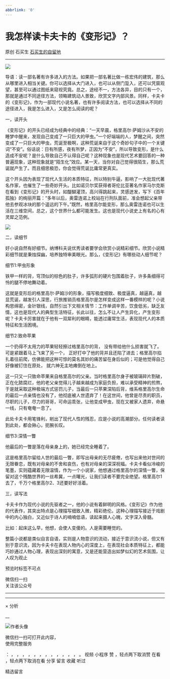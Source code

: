 ```yaml
---
abbrlink: '0'
---
```

#  我怎样读卡夫卡的《变形记》？

原创  石买生  [ 石买生的自留地 ](javascript:void\(0\);)

__ _ _ _ _

![](https://mmbiz.qpic.cn/mmbiz_jpg/hVNLue76EhibYH3q8zFQAIK4lbrGjPzZxs8CuPiapQTWlte8gviaa8iaPhSqjz3CtOia2npbkfFERwuU8r0mpIsM3mA/640?wx_fmt=jpeg)

导语：读一部名著有许多进入的方法。如果把一部名著比做一栋宏伟的建筑，那么从哪里进入相当关键。你可以选择从大门进入，也可以从侧门踅入，还可以凭窗观望，甚至可以通过图纸来窥视究竟。总之，途经不一，方法各异，目的只有一个，那就是通过不同途径方法，领略建筑动人景致，欣赏文字内部风景。同样，卡夫卡的《变形记》，作为一部现代小说名著，也有许多阅读方法，也可以选择从不同的途径进入，我是怎么进入，又是怎么阅读的呢？

一，读开头

《变形记》的开头已经成为经典中的经典：“一天早晨，格里高尔·萨姆沙从不安的睡梦中醒来，发现自己变成了一只巨大的甲虫。”一个好端端的人，梦醒之间，突然变成了一只巨大的甲虫，荒诞至极啊，这种荒诞来自于这个奇妙句子中的一个关键词“不安”。俗话说：日有所感，夜有所梦，正因为“不安”，所以导致变形，是什么造成不安呢？是什么导致自己不认得自己呢？这种现象也是现代艺术要回答的一种普遍现象，这种现象就是“陌生化”效应。某一天，当你对自己觉得很陌生，那么荒诞就产生了。而且细思极恐，你会觉得荒诞比庸常更真实。

这个开头因为表现了现代人生活的本质特征，所以特别牛逼，影响了一大批现代著名作家，也催生了一些奇妙开头。比如诺贝尔奖获得者哥伦比亚著名作家马尔克斯在看到《变形记》的开头时，如醍醐灌顶，高兴得跳起来，灵感迸发，写下《百年孤独》的绚丽开篇：“多年以后，奥雷连诺上校站在行刑队面前，准会想起父亲带他去参观冰块的那个遥远的下午。”既然，格里高尔能变形，那么奥雷连诺也可以生活在三维空间，总之，这个世界什么都可能发生。这也是现代小说史上有名的心有灵犀之范例。

![](https://mmbiz.qpic.cn/mmbiz_jpg/hVNLue76EhibYH3q8zFQAIK4lbrGjPzZxeRShV6ribH2ZhsicaabYH6d8tV4ibKhre0sUvicqUQvsyRD0qQr38gNasw/640?wx_fmt=jpeg)

二，读细节

好小说自然有好细节。纳博科夫说优秀读者要学会欣赏小说精彩细节。欣赏小说精彩细节就是秉烛探幽，培养独特审美眼光。那么，《变形记》有哪些动人细节呢？

细节1:甲虫形象

铁甲一样的背，穹顶似的棕色的肚子，许多弧形的硬片包围着肚子，许多条细得可怜的腿不停地舞动着。

这就是变形后的格里高尔·萨姆沙的形象，描写极度细致、极度逼真，越逼真，越显荒诞，越发引人深思，行旅推销员格里高尔是怎样变成这样一番模样的呢？小说构思绵密，金针银线，自然引出下文相关情节：工作单调辛苦，饮食低劣，缺乏友情，这也是现代人的典型生活特征，长此以往，怎么不让人产生异化，产生变形呢？卡夫卡厉害就在于他有一双犀利的眼睛，能透过庸常生活，表现现代人的本质特征和生活困境。

细节2:致命苹果

一个扔得不太用力的苹果轻轻擦过格里高尔的背， 没有带给他什么损害就飞了。可是紧跟着马上飞来了另一个，
正好打中了他的背并且还陷了进去；格里高尔掐扎着往前爬，仿佛能把这种可惊的莫名其妙的痛苦留在身后似的；可是他觉得自己好像被钉住在原处，
就六神无主地瘫倒在地上。

这一只又一只致命苹果来自格里高尔的父亲。当时格里高尔身子被玻璃碎片割破，正在化脓腐烂，他的老父亲觉得儿子越来越成为家庭负担，难以承受精神的煎熬，于是就采取这种极端方式惩罚儿子，当最后一只苹果深陷后背，维系格里高尔生命的最后一点亲情也没有了，他彻底被人世遗弃了！在这世间，他曾是尽责的职员，尽职的儿子，尽力的哥哥，可命运乖张，让他变成甲虫，现在又被家人遗弃，命悬一线，只有奄奄一息了。

此处卡夫卡用笔锋利，剜出了现代人性的残忍，应是小说的高潮部分。任何读者读到此处，都会揪心，扼腕长叹。

细节3:深情一瞥

他最后的一瞥是落在母亲身上的，她已经完全睡着了。

这是格里高尔留给人世的最后一瞥，即写出母亲的无尽疲倦，也写出来他对世间的无限眷恋，既有对母亲的不舍和哀伤，也有对母亲的深深祝福。卡夫卡看似冷峻的笔墨，实则蕴藏着无限温情，作为一个小说家，他想通过格里高尔的深情一瞥，保留对这个残酷世界的一丝希冀，一点曙光，让我们读者不要完全绝望。格里高尔1去了，千万个格里高尔2、3还要好好活着。

三，读写法

卡夫卡作为现代小说的先驱者之一，他的小说有着鲜明的风格。《变形记》作为他的代表作，其突出特点是心理描写细致入微，精彩绝伦。这种心理描写接近于戏剧中的内心独白，又近似于诗人的喃喃低语，读起来摄人心魄，文字深入骨髓。

比如：起床这么早，他想，会使人变傻的。人是需要睡觉的。

整篇小说都是类似自言自语，实则是人物意识的流动，接近于意识流小说，但又有别于意识流，因为卡夫卡在表现人物内心的深度上，在表现社会本质特征上，都能巧妙通过人物心理，表现出深刻的寓意，又是还能营造出如梦似幻的艺术氛围，让人叹为观止

预览时标签不可点

微信扫一扫  
关注该公众号





****



****



×  分析

__

![作者头像](http://mmbiz.qpic.cn/mmbiz_png/hVNLue76EhibricgkQZeT964ria54dgJkqVBX9ibyvn7PmGOltlupHdVshOibeQZDSypqiaIBNKdw8cwXfXfBZkPVgVg/0?wx_fmt=png)

微信扫一扫可打开此内容，  
使用完整服务

：  ，  ，  ，  ，  ，  ，  ，  ，  ，  ，  ，  ，  。  视频  小程序  赞  ，轻点两下取消赞  在看  ，轻点两下取消在看
分享  留言  收藏  听过

精选留言

